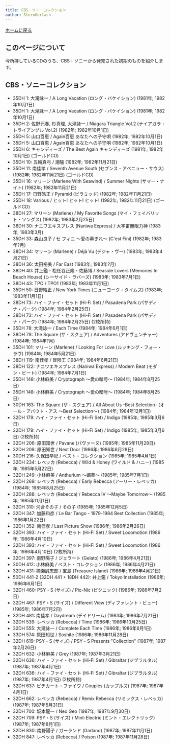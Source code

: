 ```yaml
---
title: CBS・ソニーコレクション
author: SternGerlach
---
```


<!--
 pandoc -s --filter pandoc-crossref -M "crossrefYaml=./crossref_config.yaml" -f markdown -t html5 --mathjax --css ./style.css ./cbs-sony.md -o ./cbs-sony.html
 pandoc -s -f markdown -t html5 --mathjax --css ./style.css ./cbs-sony.md -o ./cbs-sony.html
-->

[ホームに戻る](./index.html)

## このページについて

今所持しているCDのうち、CBS・ソニーから発売された初期のものを紹介します。

## CBS・ソニーコレクション

* 35DH 1: 大滝詠一 / A Long Vacation (ロング・バケイション) (1981年; 1982年10月1日)
* 35DH 1: 大滝詠一 / A Long Vacation (ロング・バケイション) (1981年; 1982年10月1日)
* 35DH 2: 佐野元春, 杉真理, 大滝詠一 / Niagara Triangle Vol.2 (ナイアガラ・トライアングル Vol.2) (1982年; 1982年10月1日)
* 35DH 5: 山口百恵 / Again百恵 あなたへの子守唄 (1982年; 1982年10月1日)
* 35DH 5: 山口百恵 / Again百恵 あなたへの子守唄 (1982年; 1982年10月1日)
* 35DH 6: キャンディーズ / The Best Again キャンディーズ (1981年; 1982年10月1日) (ゴールドCD)
* 35DH 10: 五輪真弓 / 潮騒 (1982年; 1982年11月21日)
* 35DH 11: 南佳孝 / Seventh Avenue South (セブンス・アベニュー・サウス) (1982年; 1982年11月21日) (ゴールドCD)
* 35DH 16: マリーン (Marlene With Seawind) / Summer Nights (サマー・ナイト) (1982年; 1982年11月21日)
* 35DH 17: 日野皓正 / Pyramid (ピラミッド) (1982年; 1982年11月21日)
* 35DH 18: Various / ヒット! ヒット! ヒット! (1982年; 1982年11月21日) (ゴールドCD)
* 38DH 27: マリーン (Marlene) / My Favorite Songs (マイ・フェイバリット・ソングス) (1982年; 1983年2月25日)
* 38DH 30: ナニワエキスプレス (Naniwa Express) / 大宇宙無限力神 (1983年; 1983年3月)
* 35DH 33: 森山良子 / セ フィニ 〜愛の幕ぎれ〜 (C'est Fini) (1982年; 1983年?月)
* 38DH 34: マリーン (Marlene) / Déjà Vu (デジャ・ヴー) (1983年; 1983年4月21日)
* 38DH 36: 太田裕美 / Far East (1983年; 1983年?月)
* 38DH 40: 井上鑑・松任谷正隆・佐藤博 / Seaside Lovers (Memories In Beach House) (シーサイド・ラバーズ) (1983年; 1983年7月1日)
* 38DH 43: TPO / TPO1 (1983年; 1983年11月1日)
* 35DH 50: 日野皓正 / New York Times (ニューヨーク・タイムズ) (1983年; 1983年11月1日)
* 38DH 73: ハイ・ファイ・セット (Hi-Fi Set) / Pasadena Park (パサディナ・パーク) (1984年; 1984年2月25日)
* 38DH 73: ハイ・ファイ・セット (Hi-Fi Set) / Pasadena Park (パサディナ・パーク) (1984年; 1984年2月25日) (2枚所持)
* 35DH 78: 大滝詠一 / Each Time (1984年; 1984年6月1日)
* 38DH 79: The Square (ザ・スクェア) / Adventures (アドヴェンチャー) (1984年; 1984年?月)
* 35DH 101: マリーン (Marlene) / Looking For Love (ルッキング・フォー・ラヴ) (1984年; 1984年5月21日)
* 38DH 119: 南佳孝 / 冒険王 (1984年; 1984年6月21日)
* 38DH 122: ナニワエキスプレス (Naniwa Express) / Modern Beat (モダン・ビート) (1984年; 1984年7月1日)
* 35DH 148: 小林麻美 / Cryptograph 〜愛の暗号～ (1984年; 1984年8月25日)
* 35DH 148: 小林麻美 / Cryptograph 〜愛の暗号～ (1984年; 1984年8月25日)
* 30DH 163: The Square (ザ・スクェア) / All About Us -Best Selection- (オール・アバウト・アス 〜Best Selection〜) (1984年; 1984年12月1日)
* 32DH 179: ハイ・ファイ・セット (Hi-Fi Set) / Indigo (1985年; 1985年3月6日)
* 32DH 179: ハイ・ファイ・セット (Hi-Fi Set) / Indigo (1985年; 1985年3月6日) (2枚所持)
* 32DH 206: 原田知世 / Pavane (パヴァーヌ) (1985年; 1985年11月28日)
* 32DH 209: 原田知世 / Next Door (1986年; 1986年6月28日)
* 30DH 216: 久保田早紀 / ベスト・コレクション (1985年; 1985年4月1日)
* 32DH 234: レベッカ (Rebecca) / Wild & Honey (ワイルド & ハニー) (1985年; 1985年5月22日)
* 32DH 249: 小林麻美 / Anthurium 〜媚薬〜 (1985年; 1985年7月1日)
* 32DH 269: レベッカ (Rebecca) / Early Rebecca (アーリー・レベッカ) (1984年; 1985年8月25日)
* 32DH 288: レベッカ (Rebecca) / Rebecca IV ～Maybe Tomorrow～ (1985年; 1985年11月1日)
* 32DH 310: 河合その子 / その子 (1985年; 1985年12月5日)
* 32DH 347: 加藤和彦 / Le Bar Tango - 1979-1984 Best Collection (1985年; 1986年1月22日)
* 32DH 352: 南佳孝 / Last Picture Show (1986年; 1986年2月26日)
* 32DH 393: ハイ・ファイ・セット (Hi-Fi Set) / Sweet Locomotion (1986年; 1986年4月10日)
* 32DH 393: ハイ・ファイ・セット (Hi-Fi Set) / Sweet Locomotion (1986年; 1986年4月10日) (2枚所持)
* 32DH 397: 南野陽子 / ジェラート (Gelato) (1986年; 1986年4月21日)
* 30DH 412: 小林麻美 / ベスト・コレクション (1986年; 1986年4月21日)
* 32DH 431: 楠瀬誠志郎 / 宝島 (Treasure Island) (1986年; 1986年4月21日)
* 50DH 441-2 (32DH 441 + 18DH 442): 井上鑑 / Tokyo Installation (1986年; 1986年6月1日)
* 32DH 460: PSY・S (サイズ) / Pic-Nic (ピクニック) (1986年; 1986年7月2日)
* 32DH 467: PSY・S (サイズ) / Different View (ディファレント・ビュー) (1985年; 1986年7月2日)
* 32DH 481: 南佳孝 / Daydream (デイドリーム) (1983年; 1986年7月21日)
* 32DH 539: レベッカ (Rebecca) / Time (1986年; 1986年10月25日)
* 32DH 555: 大滝詠一 / Complete Each Time (1986年; 1986年6月1日)
* 33DH 574: 原田知世 / Soshite (1986年; 1986年11月28日)
* 32DH 619: PSY・S (サイズ) / PSY・S Presents "Collection" (1987年; 1987年2月26日)
* 32DH 632: 小林麻美 / Grey (1987年; 1987年3月21日)
* 32DH 636: ハイ・ファイ・セット (Hi-Fi Set) / Gibraltar (ジブラルタル) (1987年; 1987年4月1日)
* 32DH 636: ハイ・ファイ・セット (Hi-Fi Set) / Gibraltar (ジブラルタル) (1987年; 1987年4月1日) (2枚所持)
* 32DH 637: ピチカート・ファイヴ / Couples (カップルズ) (1987年; 1987年4月1日)
* 32DH 662: レベッカ (Rebecca) / Remix Rebecca (リミックス・レベッカ) (1987年; 1987年5月31日)
* 32DH 700: 坂本龍一 / Neo Geo (1987年; 1987年9月30日)
* 32DH 709: PSY・S (サイズ) / Mint-Electric (ミント・エレクトリック) (1987年; 1987年8月1日)
* 32DH 830: 南野陽子 / ガーランド (Garland) (1987年; 1987年11月1日)
* 32DH 847: レベッカ (Rebecca) / Poison (1987年; 1987年11月28日)
